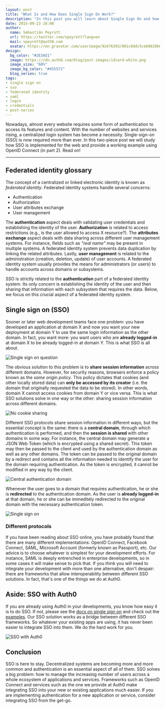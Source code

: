 ```yaml
---
layout: post
title: "What Is and How Does Single Sign On Work?"
description: "In this post you will learn about Single Sign On and how to use it for your web apps"
date: 2015-09-23 18:00
author: 
  name: Sebastián Peyrott
  url: https://twitter.com/speyrott?lang=en
  mail: speyrott@auth0.com
  avatar: https://en.gravatar.com/userimage/92476393/001c9ddc5ceb9829b6aaf24f5d28502a.png?size=200
design:
  bg_color: "#2E3A51"
  image: https://cdn.auth0.com/blog/post-images/idcard-white.png
  image_size: "60%"
  image_bg_color: "#455572"
  blog_series: true
tags: 
- single sign on
- sso
- federated identity
- saml
- login
- credentials
- post-series
---
```


Nowadays, almost every website requires some form of authentication to access its features and content. With the number of websites and services rising, a centralized login system has become a necessity. Single-sign-on (SSO) is now required more than ever. In this two-piece post we will study how SSO is implemented for the web and provide a working example using OpenID Connect (in part 2). Read on!

-----

## Federated identity glossary
The concept of a centralized or linked electronic identity is known as *federated identity*. Federated identity systems handle several concerns:

- Authentication
- Authorization
- User attributes exchange
- User management

The **authentication** aspect deals with validating user credentials and establishing the identity of the user. **Authorization** is related to access restrictions (e.g., is the user allowed to access X resource?). The **attributes exchange** aspect deals with data sharing across different user management systems. For instance, fields such as *"real name"* may be present in multiple systems. A federated identity system prevents data duplication by linking the related attributes. Lastly, **user management** is related to the administration (creation, deletion, update) of user accounts. A federated identity system usually provides the means for administrators (or users) to handle accounts across domains or subsystems.

SSO is strictly related to the **authentication** part of a federated identity system. Its only concern is establishing the identity of the user and then sharing that information with each subsystem that requires the data. Below, we focus on this crucial aspect of a federated identity system.

## Single sign on (SSO)
Sooner or later web development teams face one problem: you have developed an application at domain X and now you want your new deployment at domain Y to use the same login information as the other domain. In fact, you want more: you want users who are **already logged-in** at domain X to be already logged-in at domain Y. This is what SSO is all about.

![Single sign on question](https://cdn.auth0.com/blog/sso/non-sso-scenario.png)

The obvious solution to this problem is to **share session information** across different domains. However, for security reasons, browsers enforce a policy known as the *same origin policy*. This policy dictates that cookies (and other locally stored data) can **only be accessed by its creator** (i.e. the domain that originally requested the data to be stored). In other words, domain X cannot access cookies from domain Y or vice versa. This is what SSO solutions solve in one way or the other: sharing session information across different domains.

![No cookie sharing](https://cdn.auth0.com/blog/sso/same-origin-policy-forbids-this.png)

Different SSO protocols share session information in different ways, but the essential concept is the same: there is a **central domain**, through which authentication is performed, and then the **session is shared** with other domains in some way. For instance, the central domain may generate a JSON Web Token (which is encrypted using a shared secret). This token may then be passed to the client and used by the authentication domain as well as any other domains. The token can be passed to the original domain by a redirect and contains all the information needed to identify the user for the domain requiring authentication. As the token is encrypted, it cannot be modified in any way by the client.

![Central authentication domain](https://cdn.auth0.com/blog/sso/using-central-auth-domain.png)

Whenever the user goes to a domain that requires authentication, he or she is **redirected** to the authentication domain. As the user is **already logged-in** at that domain, he or she can be immeditely redirected to the original domain with the necessary authentication token.

![Single sign on](https://cdn.auth0.com/blog/sso/typical-sso.png)

### Different protocols
If you have been reading about SSO online, you have probably found that there are many different implementations: OpenID Connect, Facebook Connect, SAML, Microsoft Account (formerly known as Passport), etc. Our advice is to choose whatever is simplest for your development efforts. For instance, SAML is deeply entrenched in enterprise developments, so in some cases it will make sense to pick that. If you think you will need to integrate your development with more than one alternative, don't despair: there are frameworks that allow interoperability between different SSO solutions. In fact, that's one of the things we do at Auth0.

## Aside: SSO with Auth0
If you are already using Auth0 in your developments, you know how easy it is to do SSO. If not, please see the [docs on single sign on](https://auth0.com/docs/sso/single-sign-on) and check out the [examples](https://github.com/auth0/auth0-sso-sample). Our SSO solution works as a *bridge* between different SSO frameworks. So whatever your existing apps are using, it has never been easier to integrate SSO into them. We do the hard work for you.

![SSO with Auth0](https://cdn.auth0.com/blog/sso/typical-auth0.png)

## Conclusion
SSO is here to stay. Decentralized systems are becoming more and more common and authentication is an essential aspect of all of them. SSO solves a big problem: how to manage the increasing number of users across a whole ecosystem of applications and services. Frameworks such as OpenID Connect and services such as the one we provide at Auth0 make integrating SSO into your new or existing applications much easier. If you are implementing authentication for a new application or service, consider integrating SSO from the get-go.

